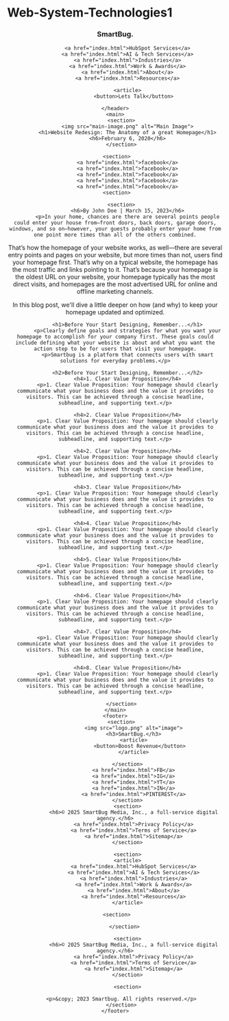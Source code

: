 # Web-System-Technologies1
<!DOCTYPE html>
<html lang="en">
<head>
    <meta charset="UTF-8">
    <meta name="viewport" content="width=device-width, initial-scale=1">
    <title>Smartbug</title>
    
</head>
<body>
    <header>
        <section>
            <h3>SmartBug.</h3>

            <a href="index.html">HubSpot Services</a>
            <a href="index.html">AI & Tech Services</a>
            <a href="index.html">Industries</a>
            <a href="index.html">Work & Awards</a>
            <a href="index.html">About</a>
            <a href="index.html">Resources</a>

            <article>
                <button>Lets Talk</button>

    </header>
    <main>
        <section>
            <img src="main-image.png" alt="Main Image">
            <h1>Website Redesign: The Anatomy of a great Homepage</h1>
            <h6>February 6, 2020</h6>
        </section>

        <section>   
            <a href="index.html">facebook</a>
            <a href="index.html">facebook</a>
            <a href="index.html">facebook</a>
            <a href="index.html">facebook</a>
            <a href="index.html">facebook</a>
        <section>   
    
        <section>
            <h6>By John Doe | March 15, 2023</h6>
            <p>In your home, chances are there are several points people could enter your house from—front doors, back doors, garage doors, windows, and so on—however, your guests probably enter your home from one point more times than all of the others combined.

That’s how the homepage of your website works, as well—there are several entry points and pages on your website, but more times than not, users find your homepage first.
That’s why on a typical website, the homepage has the most traffic and links pointing to it. That’s because your homepage is the oldest URL on your website, your homepage typically has the most direct visits, and homepages are the most advertised URL for online and offline marketing channels.

In this blog post, we'll dive a little deeper on how (and why) to keep your homepage updated and optimized.</p>

            <h1>Before Your Start Designing, Remember...</h1>
            <p>Clearly define goals and strategies for what you want your homepage to accomplish for your company first. These goals could include defining what your website is about and what you want the action step to be for users that visit your homepage.
            <p>Smartbug is a platform that connects users with smart solutions for everyday problems.</p>

            <h2>Before Your Start Designing, Remember...</h2>
            <h4>1. Clear Value Proposition</h4>
            <p>1. Clear Value Proposition: Your homepage should clearly communicate what your business does and the value it provides to visitors. This can be achieved through a concise headline, subheadline, and supporting text.</p>

            <h4>2. Clear Value Proposition</h4>
            <p>1. Clear Value Proposition: Your homepage should clearly communicate what your business does and the value it provides to visitors. This can be achieved through a concise headline, subheadline, and supporting text.</p>

            <h4>2. Clear Value Proposition</h4>
            <p>1. Clear Value Proposition: Your homepage should clearly communicate what your business does and the value it provides to visitors. This can be achieved through a concise headline, subheadline, and supporting text.</p>

            <h4>3. Clear Value Proposition</h4>
            <p>1. Clear Value Proposition: Your homepage should clearly communicate what your business does and the value it provides to visitors. This can be achieved through a concise headline, subheadline, and supporting text.</p>

            <h4>4. Clear Value Proposition</h4>
            <p>1. Clear Value Proposition: Your homepage should clearly communicate what your business does and the value it provides to visitors. This can be achieved through a concise headline, subheadline, and supporting text.</p>

            <h4>5. Clear Value Proposition</h4>
            <p>1. Clear Value Proposition: Your homepage should clearly communicate what your business does and the value it provides to visitors. This can be achieved through a concise headline, subheadline, and supporting text.</p>

            <h4>6. Clear Value Proposition</h4>
            <p>1. Clear Value Proposition: Your homepage should clearly communicate what your business does and the value it provides to visitors. This can be achieved through a concise headline, subheadline, and supporting text.</p>

            <h4>7. Clear Value Proposition</h4>
            <p>1. Clear Value Proposition: Your homepage should clearly communicate what your business does and the value it provides to visitors. This can be achieved through a concise headline, subheadline, and supporting text.</p>

            <h4>8. Clear Value Proposition</h4>
            <p>1. Clear Value Proposition: Your homepage should clearly communicate what your business does and the value it provides to visitors. This can be achieved through a concise headline, subheadline, and supporting text.</p>

        </section>
    </main>
    <footer>
        <section>
                <img src="logo.png" alt="image">
                <h3>SmartBug.</h3>
                <article>
                    <button>Boost Revenue</button>
                </article>

            </section>
                <a href="index.html">FB</a>
                <a href="index.html">IG</a>
                <a href="index.html">YT</a>
                <a href="index.html">IN</a>
                <a href="index.html">PINTEREST</a>
            </section>
            <section>
                <h6>© 2025 SmartBug Media, Inc., a full-service digital agency.</h6>
                <a href="index.html">Privacy Policy</a>
                <a href="index.html">Terms of Service</a>
                <a href="index.html">Sitemap</a>
            </section>

            <section>
            <article>
                <a href="index.html">HubSpot Services</a>
                <a href="index.html">AI & Tech Services</a>
                <a href="index.html">Industries</a>
                <a href="index.html">Work & Awards</a>
                <a href="index.html">About</a>
                <a href="index.html">Resources</a>
            </article>

            <section>       

            </section>  

            <section>
                <h6>© 2025 SmartBug Media, Inc., a full-service digital agency.</h6>
                <a href="index.html">Privacy Policy</a>
                <a href="index.html">Terms of Service</a>
                <a href="index.html">Sitemap</a>
            </section>
            
            <section>

        <p>&copy; 2023 Smartbug. All rights reserved.</p>
        </section>
    </footer>
</body>
</html>
